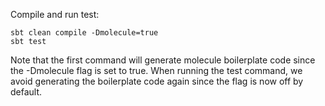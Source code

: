Compile and run test:

    sbt clean compile -Dmolecule=true
    sbt test

Note that the first command will generate molecule boilerplate code since the -Dmolecule flag is set to true. When running the test command, we avoid generating the boilerplate code again since the flag is now off by default.